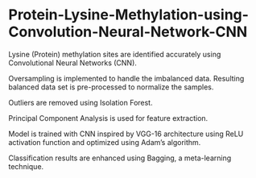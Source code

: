 # Protein-Lysine-Methylation-using-Convolution-Neural-Network-CNN

Lysine (Protein) methylation sites are identified accurately using Convolutional Neural Networks (CNN).

Oversampling is implemented to handle the imbalanced data. Resulting balanced data set is pre-processed to normalize the samples.

Outliers are removed using Isolation Forest.

Principal Component Analysis is used for feature extraction.

Model is trained with CNN inspired by VGG-16 architecture using ReLU activation function and optimized using Adam’s algorithm.

Classification results are enhanced using Bagging, a meta-learning technique.
